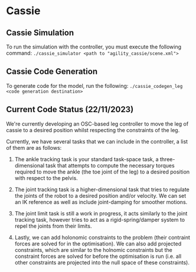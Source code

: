 # Cassie

## Cassie Simulation
To run the simulation with the controller, you must execute the following command:
`./cassie_simulator <path to "agility_cassie/scene.xml">`

## Cassie Code Generation
To generate code for the model, run the following:
`./cassie_codegen_leg <code generation destination>`

## Current Code Status (22/11/2023)

We're currently developing an OSC-based leg controller to move the leg of cassie to a desired position whilst respecting the constraints of the leg.

Currently, we have several tasks that we can include in the controller, a list of them are as follows:

1. The ankle tracking task is your standard task-space task, a three-dimensional task that attempts to compute the necessary torques required to move the ankle (the toe joint of the leg) to a desired position with respect to the pelvis.

2. The joint tracking task is a higher-dimensional task that tries to regulate the joints of the robot to a desired position and/or velocity. We can set an IK reference as well as include joint-damping for smoother motions.

3. The joint limit task is still a work in progress, it acts similarly to the joint tracking task, however tries to act as a rigid-spring/damper system to repel the joints from their limits.

4. Lastly, we can add holonomic constraints to the problem (their contraint forces are solved for in the optimisation). We can also add projected constraints, which are similar to the holnomic constraints but the constraint forces are solved for before the optimisation is run (i.e. all other constraints are projected into the null space of these constraints).